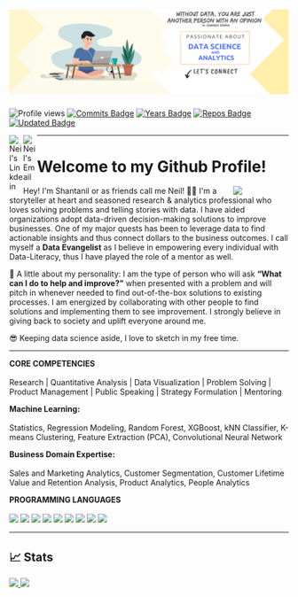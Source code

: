 <h1 align="center">
<img src="https://github.com/ShantanilBagchi/ShantanilBagchi/blob/master/Linkedin%20Banner.png">
</h1>


![Profile views](https://komarev.com/ghpvc/?username=Shantanil&style=flat-square&logo=appveyor&color=971901)
[![Commits Badge](https://badges.pufler.dev/commits/yearly/ShantanilBagchi/?style=flat-square&color=971901)](https://badges.pufler.dev)
[![Years Badge](https://badges.pufler.dev/years/ShantanilBagchi/?style=flat-square&color=971901)](https://badges.pufler.dev)
[![Repos Badge](https://badges.pufler.dev/repos/ShantanilBagchi/?style=flat-square&color=971901)](https://badges.pufler.dev)
[![Updated Badge](https://badges.pufler.dev/updated/ShantanilBagchi/ShantanilBagchi/?style=flat-square&color=971901)](https://badges.pufler.dev)
<!--[![Visits Badge](https://badges.pufler.dev/visits/ShantanilBagchi/git-badges/?style=flat-square&color=971901)](https://badges.pufler.dev)-->
<!--[![Created Badge](https://badges.pufler.dev/created/ShantanilBagchi/ShantanilBagchi)](https://badges.pufler.dev) -->


<a href="https://www.linkedin.com/in/shantanil/">
<img align="left" alt="Neil's Linkdein" width="25px" src="https://cdn.jsdelivr.net/npm/simple-icons@v3/icons/linkedin.svg" />
</a> 
 <a href="shantanil.bagchi@mail.mcgill.ca">
<img align="left" alt="Neil's Email" width="25px" src="https://cdn.jsdelivr.net/npm/simple-icons@3.13.0/icons/gmail.svg" />
</a>

<!-- # <h1 align="center"> Welcome 👋</h1> -->



---


## <h1 align="left"> Welcome to my Github Profile!

<img src="https://i.giphy.com/media/KzJkzjggfGN5Py6nkT/200.webp" width="100" align = "right">

Hey! I'm Shantanil or as friends call me Neil! 👋🏻
I'm a storyteller at heart and seasoned research & analytics professional who loves solving problems and telling stories with data. I have aided organizations adopt data-driven decision-making solutions to improve businesses. One of my major quests has been to leverage data to find actionable insights and thus connect dollars to the business outcomes. I call myself a **Data Evangelist** as I believe in empowering every individual with Data-Literacy, thus I have played the role of a mentor as well.

🙂 A little about my personality: I am the type of person who will ask **“What can I do to help and improve?”** when presented with a problem and will pitch in whenever needed to find out-of-the-box solutions to existing processes. I am energized by collaborating with other people to find solutions and implementing them to see improvement. I strongly believe in giving back to society and uplift everyone around me.

😎 Keeping data science aside, I love to sketch in my free time.
  
---

**CORE COMPETENCIES**<br/><br/>
Research | Quantitative Analysis | Data Visualization | Problem Solving | Product Management | Public Speaking | Strategy Formulation | Mentoring

**Machine Learning:** <br/><br/>
Statistics, Regression Modeling, Random Forest, XGBoost, kNN Classifier, K-means Clustering, Feature Extraction (PCA), Convolutional Neural Network

**Business Domain Expertise:**<br/><br/>
Sales and Marketing Analytics, Customer Segmentation, Customer Lifetime Value and Retention Analysis, Product Analytics, People Analytics
  
**PROGRAMMING LANGUAGES** <br/><br/>
<img src="https://img.shields.io/badge/Python-971901?style=for-the-badge&logo=python&logoColor=white"> <img src="https://img.shields.io/badge/Scikit_Learn-971901?style=for-the-badge&logo=scikit-learn&logoColor=white"> <img src="https://img.shields.io/badge/Numpy-971901?style=for-the-badge&logo=numpy&logoColor=white"> <img src="https://img.shields.io/badge/Pandas-971901?style=for-the-badge&logo=pandas&logoColor=white"> <img src="https://img.shields.io/badge/Keras-971901?style=for-the-badge&logo=Keras&logoColor=white"> <img src="https://img.shields.io/badge/TensorFlow-971901?style=for-the-badge&logo=TensorFlow&logoColor=white"> <img src="https://img.shields.io/badge/SQL-971901?style=for-the-badge&logo=MySQL&logoColor=white"> <img src="https://img.shields.io/badge/Tableau-971901?style=for-the-badge&logo=tableau&logoColor=white"> <img src="https://img.shields.io/badge/Microsoft_Excel-971901?style=for-the-badge&logo=microsoft-excel&logoColor=white">

---
  
## &#x1f4c8; Stats
<a href="https://github.com/ShantanilBagchi/ShantanilBagchi">
  <img align="centre" src="https://github-readme-stats.vercel.app/api?username=shantanilbagchi&show_icons=true&count_private=true&custom_title=नमस्ते Programmers!&title_color=971901&text_color=971901&icon_color=971901&no-bg=true&hide_border=true) alt="Shantanil's github stats"/>
</a>  
<img align="centre" src="https://github-readme-streak-stats.herokuapp.com/?user=shantanilbagchi&theme=blood&custom_title=streak-stats&hide_border=true&layout=compact" />

<!-- <a href="https://github.com/ShantanilBagchi/ShantanilBagchi">
<img align="right" src="https://github-readme-stats.vercel.app/api/top-langs/?username=shantanilbagchi&layout=compact&title_color=971901&icon_color=971901&text_color=971901" alt="Shantanil's github stats" />
</a>
<a href="https://github.com/ryo-ma/github-profile-trophy" target="_blank">
<img src="https://github-profile-trophy.vercel.app/?username=shantanilbagchi&theme=default&layout=compact&title_color=971901"/>
</a> -->
